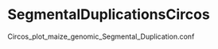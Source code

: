 SegmentalDuplicationsCircos
===========================

Circos_plot_maize_genomic_Segmental_Duplication.conf
